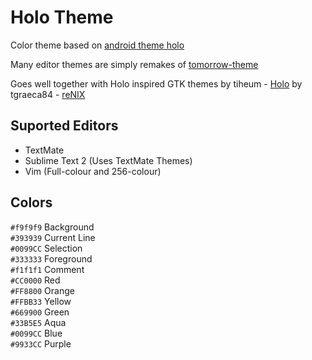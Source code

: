 # Holo Theme
Color theme based on [android theme holo](http://developer.android.com/design/style/color.html)

Many editor themes are simply remakes of [tomorrow-theme](https://github.com/chriskempson/tomorrow-theme)

Goes well together with Holo inspired GTK themes
by tiheum - [Holo](http://tiheum.deviantart.com/#/d4mr0s4)
by tgraeca84 - [reNIX](http://gnome-look.org/content/show.php?content=153312)

## Suported Editors

* TextMate
* Sublime Text 2 (Uses TextMate Themes)
* Vim (Full-colour and 256-colour)

## Colors

`#f9f9f9` Background  
`#393939` Current Line  
`#0099CC` Selection  
`#333333` Foreground  
`#f1f1f1` Comment  
`#CC0000` Red  
`#FF8800` Orange  
`#FFBB33` Yellow  
`#669900` Green  
`#33B5E5` Aqua  
`#0099CC` Blue  
`#9933CC` Purple
